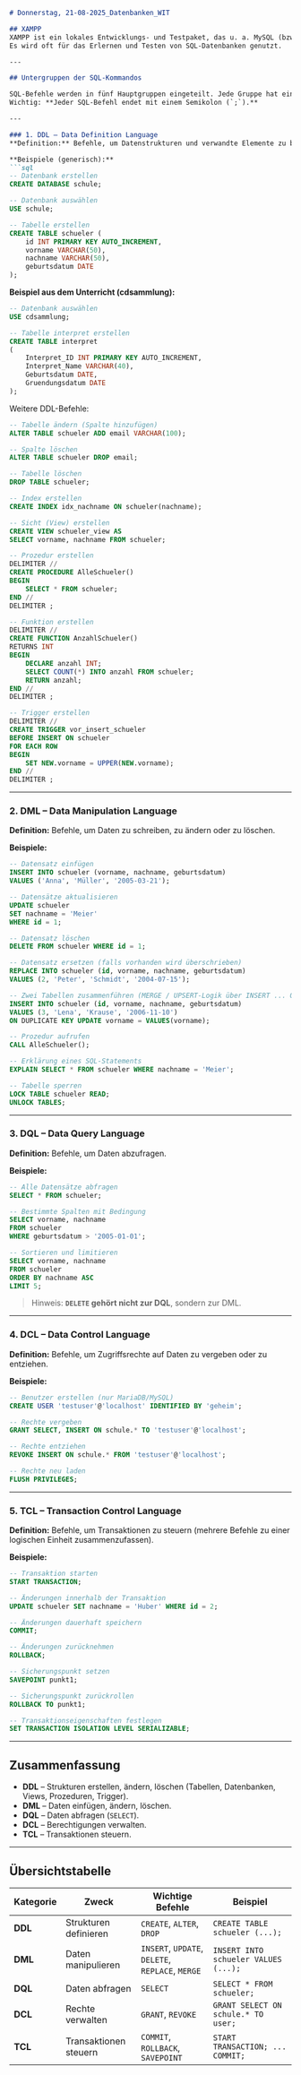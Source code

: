 ﻿```markdown
# Donnerstag, 21-08-2025_Datenbanken_WIT

## XAMPP
XAMPP ist ein lokales Entwicklungs- und Testpaket, das u. a. MySQL (bzw. MariaDB), Apache, PHP und Perl enthält.  
Es wird oft für das Erlernen und Testen von SQL-Datenbanken genutzt.

---

## Untergruppen der SQL-Kommandos

SQL-Befehle werden in fünf Hauptgruppen eingeteilt. Jede Gruppe hat einen bestimmten Zweck.  
Wichtig: **Jeder SQL-Befehl endet mit einem Semikolon (`;`).**

---

### 1. DDL – Data Definition Language
**Definition:** Befehle, um Datenstrukturen und verwandte Elemente zu beschreiben oder zu verändern.  

**Beispiele (generisch):**
```sql
-- Datenbank erstellen
CREATE DATABASE schule;

-- Datenbank auswählen
USE schule;

-- Tabelle erstellen
CREATE TABLE schueler (
    id INT PRIMARY KEY AUTO_INCREMENT,
    vorname VARCHAR(50),
    nachname VARCHAR(50),
    geburtsdatum DATE
);
```

**Beispiel aus dem Unterricht (cdsammlung):**
```sql
-- Datenbank auswählen
USE cdsammlung;

-- Tabelle interpret erstellen
CREATE TABLE interpret
(
    Interpret_ID INT PRIMARY KEY AUTO_INCREMENT,
    Interpret_Name VARCHAR(40),
    Geburtsdatum DATE,
    Gruendungsdatum DATE
);
```

Weitere DDL-Befehle:
```sql
-- Tabelle ändern (Spalte hinzufügen)
ALTER TABLE schueler ADD email VARCHAR(100);

-- Spalte löschen
ALTER TABLE schueler DROP email;

-- Tabelle löschen
DROP TABLE schueler;

-- Index erstellen
CREATE INDEX idx_nachname ON schueler(nachname);

-- Sicht (View) erstellen
CREATE VIEW schueler_view AS
SELECT vorname, nachname FROM schueler;

-- Prozedur erstellen
DELIMITER //
CREATE PROCEDURE AlleSchueler()
BEGIN
    SELECT * FROM schueler;
END //
DELIMITER ;

-- Funktion erstellen
DELIMITER //
CREATE FUNCTION AnzahlSchueler()
RETURNS INT
BEGIN
    DECLARE anzahl INT;
    SELECT COUNT(*) INTO anzahl FROM schueler;
    RETURN anzahl;
END //
DELIMITER ;

-- Trigger erstellen
DELIMITER //
CREATE TRIGGER vor_insert_schueler
BEFORE INSERT ON schueler
FOR EACH ROW
BEGIN
    SET NEW.vorname = UPPER(NEW.vorname);
END //
DELIMITER ;
```

---

### 2. DML – Data Manipulation Language
**Definition:** Befehle, um Daten zu schreiben, zu ändern oder zu löschen.  

**Beispiele:**
```sql
-- Datensatz einfügen
INSERT INTO schueler (vorname, nachname, geburtsdatum)
VALUES ('Anna', 'Müller', '2005-03-21');

-- Datensätze aktualisieren
UPDATE schueler
SET nachname = 'Meier'
WHERE id = 1;

-- Datensatz löschen
DELETE FROM schueler WHERE id = 1;

-- Datensatz ersetzen (falls vorhanden wird überschrieben)
REPLACE INTO schueler (id, vorname, nachname, geburtsdatum)
VALUES (2, 'Peter', 'Schmidt', '2004-07-15');

-- Zwei Tabellen zusammenführen (MERGE / UPSERT-Logik über INSERT ... ON DUPLICATE KEY)
INSERT INTO schueler (id, vorname, nachname, geburtsdatum)
VALUES (3, 'Lena', 'Krause', '2006-11-10')
ON DUPLICATE KEY UPDATE vorname = VALUES(vorname);

-- Prozedur aufrufen
CALL AlleSchueler();

-- Erklärung eines SQL-Statements
EXPLAIN SELECT * FROM schueler WHERE nachname = 'Meier';

-- Tabelle sperren
LOCK TABLE schueler READ;
UNLOCK TABLES;
```

---

### 3. DQL – Data Query Language
**Definition:** Befehle, um Daten abzufragen.  

**Beispiele:**
```sql
-- Alle Datensätze abfragen
SELECT * FROM schueler;

-- Bestimmte Spalten mit Bedingung
SELECT vorname, nachname
FROM schueler
WHERE geburtsdatum > '2005-01-01';

-- Sortieren und limitieren
SELECT vorname, nachname
FROM schueler
ORDER BY nachname ASC
LIMIT 5;
```

> Hinweis: **`DELETE` gehört nicht zur DQL**, sondern zur DML.  

---

### 4. DCL – Data Control Language
**Definition:** Befehle, um Zugriffsrechte auf Daten zu vergeben oder zu entziehen.  

**Beispiele:**
```sql
-- Benutzer erstellen (nur MariaDB/MySQL)
CREATE USER 'testuser'@'localhost' IDENTIFIED BY 'geheim';

-- Rechte vergeben
GRANT SELECT, INSERT ON schule.* TO 'testuser'@'localhost';

-- Rechte entziehen
REVOKE INSERT ON schule.* FROM 'testuser'@'localhost';

-- Rechte neu laden
FLUSH PRIVILEGES;
```

---

### 5. TCL – Transaction Control Language
**Definition:** Befehle, um Transaktionen zu steuern (mehrere Befehle zu einer logischen Einheit zusammenzufassen).  

**Beispiele:**
```sql
-- Transaktion starten
START TRANSACTION;

-- Änderungen innerhalb der Transaktion
UPDATE schueler SET nachname = 'Huber' WHERE id = 2;

-- Änderungen dauerhaft speichern
COMMIT;

-- Änderungen zurücknehmen
ROLLBACK;

-- Sicherungspunkt setzen
SAVEPOINT punkt1;

-- Sicherungspunkt zurückrollen
ROLLBACK TO punkt1;

-- Transaktionseigenschaften festlegen
SET TRANSACTION ISOLATION LEVEL SERIALIZABLE;
```

---

## Zusammenfassung
- **DDL** – Strukturen erstellen, ändern, löschen (Tabellen, Datenbanken, Views, Prozeduren, Trigger).  
- **DML** – Daten einfügen, ändern, löschen.  
- **DQL** – Daten abfragen (`SELECT`).  
- **DCL** – Berechtigungen verwalten.  
- **TCL** – Transaktionen steuern.  

---

## Übersichtstabelle

| Kategorie | Zweck | Wichtige Befehle | Beispiel |
|-----------|-------|------------------|----------|
| **DDL** | Strukturen definieren | `CREATE`, `ALTER`, `DROP` | `CREATE TABLE schueler (...);` |
| **DML** | Daten manipulieren | `INSERT`, `UPDATE`, `DELETE`, `REPLACE`, `MERGE` | `INSERT INTO schueler VALUES (...);` |
| **DQL** | Daten abfragen | `SELECT` | `SELECT * FROM schueler;` |
| **DCL** | Rechte verwalten | `GRANT`, `REVOKE` | `GRANT SELECT ON schule.* TO user;` |
| **TCL** | Transaktionen steuern | `COMMIT`, `ROLLBACK`, `SAVEPOINT` | `START TRANSACTION; ... COMMIT;` |
```
